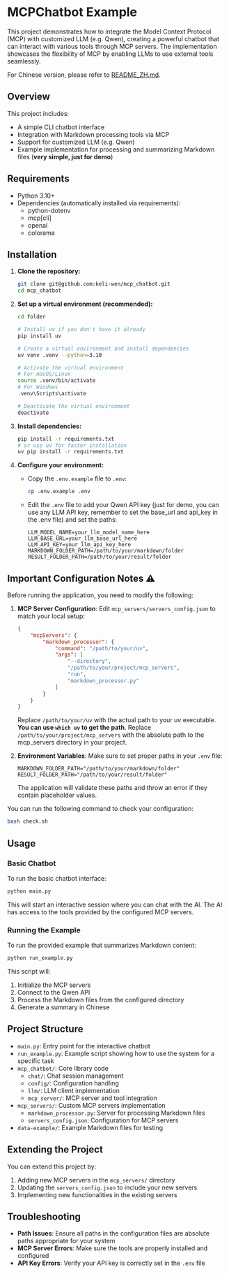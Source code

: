 # MCPChatbot Example

This project demonstrates how to integrate the Model Context Protocol (MCP) with customized LLM (e.g. Qwen), creating a powerful chatbot that can interact with various tools through MCP servers. The implementation showcases the flexibility of MCP by enabling LLMs to use external tools seamlessly.

For Chinese version, please refer to [README_ZH.md](README_ZH.md).

## Overview

This project includes:

- A simple CLI chatbot interface
- Integration with Markdown processing tools via MCP
- Support for customized LLM (e.g. Qwen)
- Example implementation for processing and summarizing Markdown files (**very simple, just for demo**)

## Requirements

- Python 3.10+
- Dependencies (automatically installed via requirements):
  - python-dotenv
  - mcp[cli]
  - openai
  - colorama

## Installation

1. **Clone the repository:**

   ```bash
   git clone git@github.com:keli-wen/mcp_chatbot.git
   cd mcp_chatbot
   ```

2. **Set up a virtual environment (recommended):**

   ```bash
   cd folder
   
   # Install uv if you don't have it already
   pip install uv

   # Create a virtual environment and install dependencies
   uv venv .venv --python=3.10

   # Activate the virtual environment
   # For macOS/Linux
   source .venv/bin/activate
   # For Windows
   .venv\Scripts\activate

   # Deactivate the virtual environment
   deactivate
   ```

3. **Install dependencies:**

   ```bash
   pip install -r requirements.txt
   # or use uv for faster installation
   uv pip install -r requirements.txt
   ```

4. **Configure your environment:**
   - Copy the `.env.example` file to `.env`:

     ```bash
     cp .env.example .env
     ```

   - Edit the `.env` file to add your Qwen API key (just for demo, you can use any LLM API key, remember to set the base_url and api_key in the .env file) and set the paths:

     ```
     LLM_MODEL_NAME=your_llm_model_name_here
     LLM_BASE_URL=your_llm_base_url_here
     LLM_API_KEY=your_llm_api_key_here
     MARKDOWN_FOLDER_PATH=/path/to/your/markdown/folder
     RESULT_FOLDER_PATH=/path/to/your/result/folder
     ```

## Important Configuration Notes ⚠️

Before running the application, you need to modify the following:

1. **MCP Server Configuration**:
   Edit `mcp_servers/servers_config.json` to match your local setup:

   ```json
   {
       "mcpServers": {
           "markdown_processor": {
               "command": "/path/to/your/uv",
               "args": [
                   "--directory",
                   "/path/to/your/project/mcp_servers",
                   "run",
                   "markdown_processor.py"
               ]
           }
       }
   }
   ```

   Replace `/path/to/your/uv` with the actual path to your uv executable. **You can use `which uv` to get the path**.
   Replace `/path/to/your/project/mcp_servers` with the absolute path to the mcp_servers directory in your project.

2. **Environment Variables**:
   Make sure to set proper paths in your `.env` file:

   ```
   MARKDOWN_FOLDER_PATH="/path/to/your/markdown/folder"
   RESULT_FOLDER_PATH="/path/to/your/result/folder"
   ```

   The application will validate these paths and throw an error if they contain placeholder values.

You can run the following command to check your configuration:

```bash
bash check.sh
```

## Usage

### Basic Chatbot

To run the basic chatbot interface:

```bash
python main.py
```

This will start an interactive session where you can chat with the AI. The AI has access to the tools provided by the configured MCP servers.

### Running the Example

To run the provided example that summarizes Markdown content:

```bash
python run_example.py
```

This script will:

1. Initialize the MCP servers
2. Connect to the Qwen API
3. Process the Markdown files from the configured directory
4. Generate a summary in Chinese

## Project Structure

- `main.py`: Entry point for the interactive chatbot
- `run_example.py`: Example script showing how to use the system for a specific task
- `mcp_chatbot/`: Core library code
  - `chat/`: Chat session management
  - `config/`: Configuration handling
  - `llm/`: LLM client implementation
  - `mcp_server/`: MCP server and tool integration
- `mcp_servers/`: Custom MCP servers implementation
  - `markdown_processor.py`: Server for processing Markdown files
  - `servers_config.json`: Configuration for MCP servers
- `data-example/`: Example Markdown files for testing

## Extending the Project

You can extend this project by:

1. Adding new MCP servers in the `mcp_servers/` directory
2. Updating the `servers_config.json` to include your new servers
3. Implementing new functionalities in the existing servers

## Troubleshooting

- **Path Issues**: Ensure all paths in the configuration files are absolute paths appropriate for your system
- **MCP Server Errors**: Make sure the tools are properly installed and configured
- **API Key Errors**: Verify your API key is correctly set in the `.env` file
